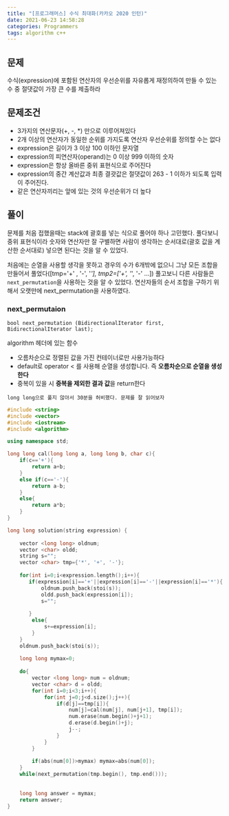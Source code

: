 ```yaml
---
title: "[프로그래머스] 수식 최대화(카카오 2020 인턴)"
date: 2021-06-23 14:58:28
categories: Programmers
tags: algorithm c++ 
---
```


## 문제

수식(expression)에 포함된 연산자의 우선순위를 자유롭게 재정의하여 만들 수 있는 수 중 절댓값이 가장 큰 수를 제출하라

## 문제조건

- 3가지의 연산문자(+, -, *) 만으로 이루어져있다
- 2개 이상의 연산자가 동일한 순위를 가지도록 연산자 우선순위를 정의할 수는 없다
- expression은 길이가 3 이상 100 이하인 문자열
- expression의 피연산자(operand)는 0 이상 999 이하의 숫자
- expression은 항상 올바른 중위 표현식으로 주어진다
- expression의 중간 계산값과 최종 결괏값은 절댓값이 263 - 1 이하가 되도록 입력이 주어진다.
- 같은 연산자끼리는 앞에 있는 것의 우선순위가 더 높다

## 풀이

문제를 처음 접했을때는 stack에 괄호를 넣는 식으로 풀어야 하나 고민했다. 풀다보니 중위 표현식이라 숫자와 연산자만 잘 구별하면 사람이 생각하는 순서대로(괄호 값을 계산한 순서대로) 넣으면 된다는 것을 알 수 있었다.

처음에는 순열을 사용할 생각을 못하고 경우의 수가 6개밖에 없으니 그냥 모든 조합을 만들어서 풀었다([tmp='+' , '-', '*'],  tmp2=['+', '*', '-' ...]) 풀고보니 다른 사람들은 `next_permutation`을 사용하는 것을 알 수 있었다. 연산자들의 순서 조합을 구하기 위해서 오랫만에 next_permutation을 사용하였다. 

### next_permutaion

`bool next_permutation (BidirectionalIterator first, BidirectionalIterator last);`

algorithm 헤더에 있는 함수

- 오름차순으로 정렬된 값을 가진 컨테이너로만 사용가능하다
- default로 operator < 를 사용해 순열을 생성합니다. 즉 **오름차순으로 순열을 생성한다**
- 중복이 있을 시 **중복을 제외한 결과 값**을 return한다

`long long으로 풀지 않아서 30분을 허비했다. 문제를 잘 읽어보자`

```cpp
#include <string>
#include <vector>
#include <iostream>
#include <algorithm>

using namespace std;

long long cal(long long a, long long b, char c){
    if(c=='+'){
        return a+b;
    }
    else if(c=='-'){
        return a-b;
    }
    else{
        return a*b;
    }
}

long long solution(string expression) {
   
    vector <long long> oldnum;
    vector <char> oldd; 
    string s="";
    vector <char> tmp={'*', '+', '-'};
    
    for(int i=0;i<expression.length();i++){
       if(expression[i]=='+'||expression[i]=='-'||expression[i]=='*'){
           oldnum.push_back(stoi(s));
           oldd.push_back(expression[i]);
           s="";
           
       }
        else{
            s+=expression[i];
        }
    }
    oldnum.push_back(stoi(s));
    
    long long mymax=0;
    
    do{
        vector <long long> num = oldnum;
        vector <char> d = oldd;
        for(int i=0;i<3;i++){
            for(int j=0;j<d.size();j++){
                if(d[j]==tmp[i]){
                    num[j]=cal(num[j], num[j+1], tmp[i]);
                    num.erase(num.begin()+j+1);
                    d.erase(d.begin()+j);
                    j--;
                }
            }
        }
        
        if(abs(num[0])>mymax) mymax=abs(num[0]);
    }
    while(next_permutation(tmp.begin(), tmp.end()));
    
   
    long long answer = mymax;
    return answer;
}
```
